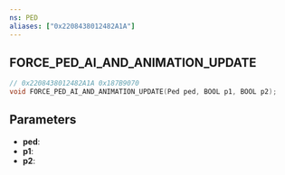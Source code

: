```yaml
---
ns: PED
aliases: ["0x2208438012482A1A"]
---
```

## FORCE_PED_AI_AND_ANIMATION_UPDATE

```c
// 0x2208438012482A1A 0x187B9070
void FORCE_PED_AI_AND_ANIMATION_UPDATE(Ped ped, BOOL p1, BOOL p2);
```

## Parameters
* **ped**: 
* **p1**: 
* **p2**: 

